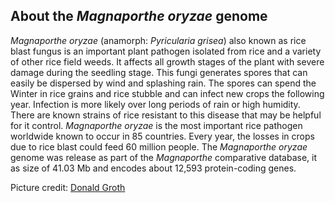 About the *Magnaporthe oryzae* genome
-------------------------------------

*Magnaporthe oryzae* (anamorph: *Pyricularia grisea*) also known as rice
blast fungus is an important plant pathogen isolated from rice and a
variety of other rice field weeds. It affects all growth stages of the
plant with severe damage during the seedling stage. This fungi generates
spores that can easily be dispersed by wind and splashing rain. The
spores can spend the Winter in rice grains and rice stubble and can
infect new crops the following year. Infection is more likely over long
periods of rain or high humidity. There are known strains of rice
resistant to this disease that may be helpful for it control.
*Magnaporthe oryzae* is the most important rice pathogen worldwide known
to occur in 85 countries. Every year, the losses in crops due to rice
blast could feed 60 million people. The *Magnaporthe oryzae* genome was
release as part of the *Magnaporthe* comparative database, it as size of
41.03 Mb and encodes about 12,593 protein-coding genes.

Picture credit: [Donald
Groth](http://en.wikipedia.org/wiki/File:Rice_blast_spores.jpg)
